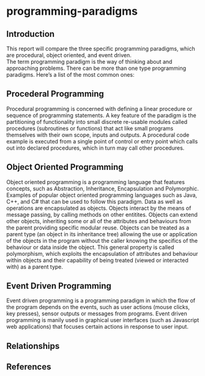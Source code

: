 # programming-paradigms

## Introduction
This report will compare the three specific programming paradigms, which are procedural, object oriented, and event driven.  
The term programming paradigm is the way of thinking about and approaching problems. There can be more than one type programming paradigms. Here’s a list of the most common ones:

## Procederal Programming
Procedural programming is concerned with defining a linear procedure or sequence of programming statements. A key feature of the paradigm is the partitioning of functionality into small discrete re-usable modules called procedures (subroutines or functions) that act like small programs themselves with their own scope, inputs and outputs. A procedural code example is executed from a single point of control or entry point which calls out into declared procedures, which in turn may call other procedures. 

## Object Oriented Programming
Object oriented programming is a programming language that features concepts, such as Abstraction, Inheritance, Encapsulation and Polymorphic. Examples of popular object oriented programming languages such as Java, C++, and C# that can be used to follow this paradigm. Data as well as operations are encapsulated as objects. Objects interact by the means of message passing, by calling methods on other entitites. 
Objects can extend other objects, inheriting some or all of the attributes and behaviours from the parent providing specific modular reuse. Objects can be treated as a parent type (an object in its inheritance tree) allowing the use or application of the objects in the program without the caller knowing the specifics of the behaviour or data inside the object. This general property is called polymorphism, which exploits the encapsulation of attributes and behaviour within objects and their capability of being treated (viewed or interacted with) as a parent type.
## Event Driven Programming
Event driven programming is a programming paradigm in which the flow of the program  depends on the events, such as user actions (mouse clicks, key presses), sensor outputs or messages from programs. Event driven programming is manily used in graphical user interfaces (such as Javascript web applications) that focuses certain actions in response to user input. 
## Relationships

## References
